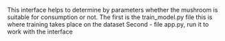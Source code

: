 This interface helps to determine by parameters whether the mushroom is suitable for consumption or not. 
The first is the train_model.py file this is where training takes place on the dataset
Second - file app.py, run it to work with the interface
